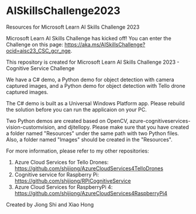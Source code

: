 # AISkillsChallenge2023
Resources for Microsoft Learn AI Skills Challenge 2023

Microsoft Learn AI Skills Challenge has kicked off! You can enter the Challenge on this page: https://aka.ms/AISkillsChallenge?ocid=aisc23_CSC_gcr_nge.

This repository is created for Microsoft Learn AI Skills Challenge 2023 - Cognitive Service Challenge

We have a C# demo, a Python demo for object detection with camera captured images, and a Python demo for object detection with Tello drone captured images.

The C# demo is built as a Universal Windows Platform app. Please rebuild the solution before you can run the applicaion on your PC.

Two Python demos are created based on OpenCV, azure-cognitiveservices-vision-customvision, and djitellopy. Please make sure that you have created a folder named "Resources" under the same path with two Python files. Also, a folder named "Images" should be created in the "Resources".

For more information, please refer to my other repositories:

1. Azure Cloud Services for Tello Drones: https://github.com/shijiong/AzureCloudServices4TelloDrones
2. Cognitive service for Raspberry Pi: https://github.com/shijiong/RPiCognitiveService
3. Azure Cloud Services for RaspberryPi 4: https://github.com/shijiong/AzureCloudServices4RaspberryPi4

Created by Jiong Shi and Xiao Hong
